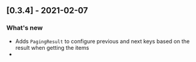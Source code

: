 ## [0.3.4] - 2021-02-07
### What's new
- Adds `PagingResult` to configure previous and next keys based on the result when getting the items
-